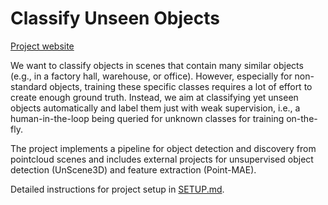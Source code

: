# Classify Unseen Objects

[Project website](https://www.cg.tuwien.ac.at/courses/projekte/%E2%82%AC1000-Classify-Unseen-Objects)

We want to classify objects in scenes that contain many similar objects (e.g., in a factory hall, warehouse, or office). However, especially for non-standard objects, training these specific classes requires a lot of effort to create enough ground truth. Instead, we aim at classifying yet unseen objects automatically and label them just with weak supervision, i.e., a human-in-the-loop being queried for unknown classes for training on-the-fly.


The project implements a pipeline for object detection and discovery from pointcloud scenes and includes external projects for unsupervised object detection (UnScene3D) and feature extraction (Point-MAE). 

Detailed instructions for project setup in [SETUP.md](https://github.com/kohjakob/classify-unseen-objects/blob/master/SETUP.md).